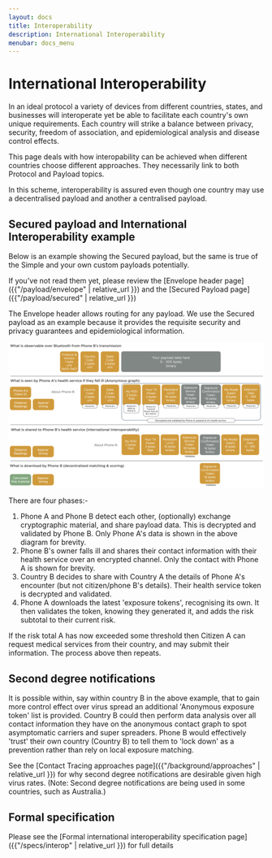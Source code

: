 ```yaml
---
layout: docs
title: Interoperability
description: International Interoperability
menubar: docs_menu
---
```


# International Interoperability

In an ideal protocol a variety of devices from different countries, states, and businesses will interoperate yet
be able to facilitate each country's own unique requirements. Each country will strike a balance between privacy, security,
freedom of association, and epidemiological analysis and disease control effects.

This page deals with how interopability can be achieved when different countries choose different approaches. They necessarily link to both Protocol and Payload topics.

In this scheme, interoperability is assured even though one country may use a decentralised payload and another a centralised payload.

## Secured payload and International Interoperability example

Below is an example showing the Secured payload, but the same is true of the Simple and your own custom payloads potentially.

If you've not read them yet, please review the
[Envelope header page]({{"/payload/envelope" | relative_url }})
and the
[Secured Payload page]({{"/payload/secured" | relative_url }})

The Envelope header allows routing for any payload. We use the Secured payload as an example because it
provides the requisite security and privacy guarantees and epidemiological information.


![International Interoperability stages](../images/SecuredPayloadInternationalInterop.png)

There are four phases:-

1. Phone A and Phone B detect each other, (optionally) exchange cryptographic material, and share payload data. This is decrypted and validated by Phone B. Only Phone A's data is shown in the above diagram for brevity.
2. Phone B's owner falls ill and shares their contact information with their health service over an encrypted channel. Only the contact with Phone A is shown for brevity.
3. Country B decides to share with Country A the details of Phone A's encounter (but not citizen/phone B's details). Their health service token is decrypted and validated.
4. Phone A downloads the latest 'exposure tokens', recognising its own. It then validates the token, knowing they generated it, and adds the risk subtotal to their current risk.

If the risk total A has now exceeded some threshold then Citizen A can request medical services from their country, and may submit their information. The process above then repeats.

## Second degree notifications

It is possible within, say within country B in the above example, that to gain more control effect over virus spread an additional 'Anonymous exposure token' list is provided. 
Country B could then perform data analysis over all contact information they have on the anonymous contact graph to spot asymptomatic carriers and super spreaders.
Phone B would effectively 'trust' their own country (Country B) to tell them to 'lock down' as a prevention rather than rely on local exposure matching. 

See the [Contact Tracing approaches page]({{"/background/approaches" | relative_url }})
for why second degree notifications are desirable given high virus rates. 
(Note: Second degree notifications are being used in some countries, such as Australia.)

## Formal specification

Please see the [Formal international interoperability specification page]({{"/specs/interop" | relative_url }}) for full details